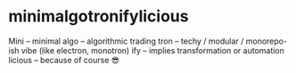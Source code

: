 # minimalgotronifylicious
Mini – minimal  algo – algorithmic trading  tron – techy / modular / monorepo-ish vibe (like electron, monotron)  ify – implies transformation or automation  licious – because of course 😎
